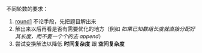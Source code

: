 不同轮数的要求：
1. [round1](./round1) 不论手段，先把题目解出来
2. 解出来以后再看是否有需要优化的地方（例如 *如果已知数组长度就直接分配好其长度，而不要一个个的去 append*）
3. 尝试变换解法以降低 **时间复杂度** 跟 **空间复杂度**

